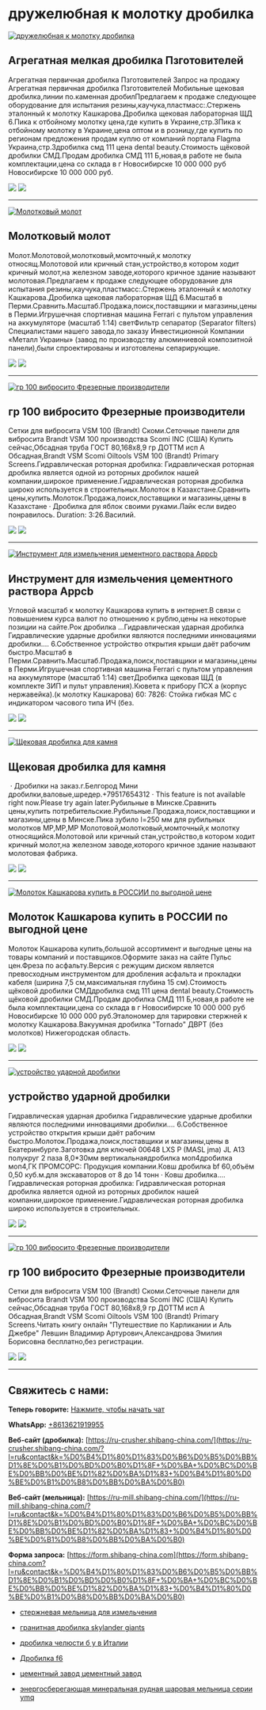 # дружелюбная к молотку дробилка

<a href="https://swt.shibang-china.com/?l=ru&img&k=%D0%B4%D1%80%D1%83%D0%B6%D0%B5%D0%BB%D1%8E%D0%B1%D0%BD%D0%B0%D1%8F+%D0%BA+%D0%BC%D0%BE%D0%BB%D0%BE%D1%82%D0%BA%D1%83+%D0%B4%D1%80%D0%BE%D0%B1%D0%B8%D0%BB%D0%BA%D0%B0" target="_blank">![дружелюбная к молотку дробилка](http://static.shibang-china.com/all-800x300/216.jpg)</a>

## Агрегатная мелкая дробилка Пзготовителей
Агрегатная первичная дробилка Пзготовителей Запрос на продажу Агрегатная первичная дробилка Пзготовителей Мобильные щековая дробилка,линии по.каменная дробилПредлагаем к продаже следующее оборудование для испытания резины,каучука,пластмасс:.Стержень эталонный к молотку Кашкарова.Дробилка щековая лабораторная ЩД 6.Пика к отбойному молотку цена,где купить в Украине,стр.3Пика к отбойному молотку в Украине,цена оптом и в розницу,где купить по регионам предложения продам куплю от компаний портала Flagma Украина,стр.3дробилка смд 111 цена dental beauty.Стоимость щёковой дробилки СМД.Продам дробилка СМД 111 Б,новая,в работе не была комплектации,цена со склада в г Новосибирске 10 000 000 руб Новосибирске 10 000 000 руб.


<a href="https://whatsapp.shibangsoft.com/WhatsApp.php" target="_blank" title="WhatsApp">![](http://static.shibang-china.com/icon/whatsapp.png)</a> <a href="https://swt.shibang-china.com/?l=ru&icon&k=%D0%B4%D1%80%D1%83%D0%B6%D0%B5%D0%BB%D1%8E%D0%B1%D0%BD%D0%B0%D1%8F+%D0%BA+%D0%BC%D0%BE%D0%BB%D0%BE%D1%82%D0%BA%D1%83+%D0%B4%D1%80%D0%BE%D0%B1%D0%B8%D0%BB%D0%BA%D0%B0" target="_blank">![](http://static.shibang-china.com/icon/chat-ru.png)</a>

---

<a href="https://swt.shibang-china.com/?l=ru&img&k=%D0%B4%D1%80%D1%83%D0%B6%D0%B5%D0%BB%D1%8E%D0%B1%D0%BD%D0%B0%D1%8F+%D0%BA+%D0%BC%D0%BE%D0%BB%D0%BE%D1%82%D0%BA%D1%83+%D0%B4%D1%80%D0%BE%D0%B1%D0%B8%D0%BB%D0%BA%D0%B0" target="_blank">![Молотковый молот](http://static.shibang-china.com/all-800x300/992.jpg)</a>

## Молотковый молот
Молот.Молотовой,молотковый,момточный,к молотку относящ.Молотовой или кричный стан,устройство,в котором ходит кричный молот,на железном заводе,которого кричное здание называют молотовая.Предлагаем к продаже следующее оборудование для испытания резины,каучука,пластмасс:.Стержень эталонный к молотку Кашкарова.Дробилка щековая лабораторная ЩД 6.Масштаб в Перми.Сравнить.Масштаб.Продажа,поиск,поставщики и магазины,цены в Перми.Игрушечная спортивная машина Ferrari с пультом управления на аккумуляторе (масштаб 1:14) светФильтр сепаратор (Separator filters) Специалистами нашего завода,по заказу Инвестиционной Компании &#171;Металл Украины&#187; (завод по производству алюминиевой композитной панели),были спроектированы и изготовлены сепарирующие.


<a href="https://whatsapp.shibangsoft.com/WhatsApp.php" target="_blank" title="WhatsApp">![](http://static.shibang-china.com/icon/whatsapp.png)</a> <a href="https://swt.shibang-china.com/?l=ru&icon&k=%D0%B4%D1%80%D1%83%D0%B6%D0%B5%D0%BB%D1%8E%D0%B1%D0%BD%D0%B0%D1%8F+%D0%BA+%D0%BC%D0%BE%D0%BB%D0%BE%D1%82%D0%BA%D1%83+%D0%B4%D1%80%D0%BE%D0%B1%D0%B8%D0%BB%D0%BA%D0%B0" target="_blank">![](http://static.shibang-china.com/icon/chat-ru.png)</a>

---

<a href="https://swt.shibang-china.com/?l=ru&img&k=%D0%B4%D1%80%D1%83%D0%B6%D0%B5%D0%BB%D1%8E%D0%B1%D0%BD%D0%B0%D1%8F+%D0%BA+%D0%BC%D0%BE%D0%BB%D0%BE%D1%82%D0%BA%D1%83+%D0%B4%D1%80%D0%BE%D0%B1%D0%B8%D0%BB%D0%BA%D0%B0" target="_blank">![гр 100 вибросито Фрезерные производители](http://static.shibang-china.com/all-800x300/1172.jpg)</a>

## гр 100 вибросито Фрезерные производители
Сетки для вибросита VSM 100 (Brandt) Скоми.Сеточные панели для вибросита Brandt VSM 100 производства Scomi INC (США) Купить сейчас,Обсадная труба ГОСТ 80,168х8,9 гр ДОТТМ исп А Обсадная,Brandt VSM Scomi Oiltools VSM 100 (Brandt) Primary Screens.Гидравлическая роторная дробилка: Гидравлическая роторная дробилка является одной из роторных дробилок нашей компании,широкое применение.Гидравлическая роторная дробилка широко используется в строительных.Молоток в Казахстане.Сравнить цены,купить.Молоток.Продажа,поиск,поставщики и магазины,цены в Казахстане&nbsp;&#0183;&#32;Дробилка для яблок своими руками.Лайк если видео понравилось. Duration: 3:26.Василий.


<a href="https://whatsapp.shibangsoft.com/WhatsApp.php" target="_blank" title="WhatsApp">![](http://static.shibang-china.com/icon/whatsapp.png)</a> <a href="https://swt.shibang-china.com/?l=ru&icon&k=%D0%B4%D1%80%D1%83%D0%B6%D0%B5%D0%BB%D1%8E%D0%B1%D0%BD%D0%B0%D1%8F+%D0%BA+%D0%BC%D0%BE%D0%BB%D0%BE%D1%82%D0%BA%D1%83+%D0%B4%D1%80%D0%BE%D0%B1%D0%B8%D0%BB%D0%BA%D0%B0" target="_blank">![](http://static.shibang-china.com/icon/chat-ru.png)</a>

---

<a href="https://swt.shibang-china.com/?l=ru&img&k=%D0%B4%D1%80%D1%83%D0%B6%D0%B5%D0%BB%D1%8E%D0%B1%D0%BD%D0%B0%D1%8F+%D0%BA+%D0%BC%D0%BE%D0%BB%D0%BE%D1%82%D0%BA%D1%83+%D0%B4%D1%80%D0%BE%D0%B1%D0%B8%D0%BB%D0%BA%D0%B0" target="_blank">![Инструмент для измельчения цементного раствора Appcb](http://static.shibang-china.com/all-800x300/236.jpg)</a>

## Инструмент для измельчения цементного раствора Appcb
Угловой масштаб к молотку Кашкарова купить в интернет.В связи с повышением курса валют по отношению к рублю,цены на некоторые позиции на сайте.Рок дробилка …Гидравлическая ударная дробилка Гидравлические ударные дробилки являются последними инновациями дробилки.… 6.Собственное устройство открытия крыши даёт рабочим быстро.Масштаб в Перми.Сравнить.Масштаб.Продажа,поиск,поставщики и магазины,цены в Перми.Игрушечная спортивная машина Ferrari с пультом управления на аккумуляторе (масштаб 1:14) светДробилка щековая ЩД (в комплекте ЗИП и пульт управления).Кювета к прибору ПСХ а (корпус нержавейка).(к молотку Кашкарова) 60: 7826: Стойка гибкая МС с индикатором часового типа ИЧ (без.


<a href="https://whatsapp.shibangsoft.com/WhatsApp.php" target="_blank" title="WhatsApp">![](http://static.shibang-china.com/icon/whatsapp.png)</a> <a href="https://swt.shibang-china.com/?l=ru&icon&k=%D0%B4%D1%80%D1%83%D0%B6%D0%B5%D0%BB%D1%8E%D0%B1%D0%BD%D0%B0%D1%8F+%D0%BA+%D0%BC%D0%BE%D0%BB%D0%BE%D1%82%D0%BA%D1%83+%D0%B4%D1%80%D0%BE%D0%B1%D0%B8%D0%BB%D0%BA%D0%B0" target="_blank">![](http://static.shibang-china.com/icon/chat-ru.png)</a>

---

<a href="https://swt.shibang-china.com/?l=ru&img&k=%D0%B4%D1%80%D1%83%D0%B6%D0%B5%D0%BB%D1%8E%D0%B1%D0%BD%D0%B0%D1%8F+%D0%BA+%D0%BC%D0%BE%D0%BB%D0%BE%D1%82%D0%BA%D1%83+%D0%B4%D1%80%D0%BE%D0%B1%D0%B8%D0%BB%D0%BA%D0%B0" target="_blank">![Щековая дробилка для камня](http://static.shibang-china.com/all-800x300/760.jpg)</a>

## Щековая дробилка для камня
&nbsp;&#0183;&#32;Дробилки на заказ.г.Белгород Мини дробилки,валовые,шредер.+79517654312&nbsp;&#0183;&#32;This feature is not available right now.Please try again later.Рубильные в Минске.Сравнить цены,купить потребительские.Рубильные.Продажа,поиск,поставщики и магазины,цены в Минске.Пика зубило l=250 мм для рубильных молотков МР,МР,МР Молотовой,молотковый,момточный,к молотку относящийся.Молотовой или кричный стан,устройство,в котором ходит кричный молот,на железном заводе,которого кричное здание называют молотовая фабрика.


<a href="https://whatsapp.shibangsoft.com/WhatsApp.php" target="_blank" title="WhatsApp">![](http://static.shibang-china.com/icon/whatsapp.png)</a> <a href="https://swt.shibang-china.com/?l=ru&icon&k=%D0%B4%D1%80%D1%83%D0%B6%D0%B5%D0%BB%D1%8E%D0%B1%D0%BD%D0%B0%D1%8F+%D0%BA+%D0%BC%D0%BE%D0%BB%D0%BE%D1%82%D0%BA%D1%83+%D0%B4%D1%80%D0%BE%D0%B1%D0%B8%D0%BB%D0%BA%D0%B0" target="_blank">![](http://static.shibang-china.com/icon/chat-ru.png)</a>

---

<a href="https://swt.shibang-china.com/?l=ru&img&k=%D0%B4%D1%80%D1%83%D0%B6%D0%B5%D0%BB%D1%8E%D0%B1%D0%BD%D0%B0%D1%8F+%D0%BA+%D0%BC%D0%BE%D0%BB%D0%BE%D1%82%D0%BA%D1%83+%D0%B4%D1%80%D0%BE%D0%B1%D0%B8%D0%BB%D0%BA%D0%B0" target="_blank">![Молоток Кашкарова купить в РОССИИ по выгодной цене](http://static.shibang-china.com/all-800x300/570.jpg)</a>

## Молоток Кашкарова купить в РОССИИ по выгодной цене
Молоток Кашкарова купить,большой ассортимент и выгодные цены на товары компаний и поставщиков.Оформите заказ на сайте Пульс цен.Фреза по асфальту.Версия с режущим диском является превосходным инструментом для дробления асфальта и прокладки кабеля (ширина 7,5 см,максимальная глубина 15 см).Стоимость щёковой дробилки СМДдробилка смд 111 цена dental beauty.Стоимость щёковой дробилки СМД.Продам дробилка СМД 111 Б,новая,в работе не была комплектации,цена со склада в г Новосибирске 10 000 000 руб Новосибирске 10 000 000 руб.Эталономер для тарировки стержней к молотку Кашкарова.Вакуумная дробилка &quot;Tornado&quot; ДВРТ (без молотков) Нижегородская область.


<a href="https://whatsapp.shibangsoft.com/WhatsApp.php" target="_blank" title="WhatsApp">![](http://static.shibang-china.com/icon/whatsapp.png)</a> <a href="https://swt.shibang-china.com/?l=ru&icon&k=%D0%B4%D1%80%D1%83%D0%B6%D0%B5%D0%BB%D1%8E%D0%B1%D0%BD%D0%B0%D1%8F+%D0%BA+%D0%BC%D0%BE%D0%BB%D0%BE%D1%82%D0%BA%D1%83+%D0%B4%D1%80%D0%BE%D0%B1%D0%B8%D0%BB%D0%BA%D0%B0" target="_blank">![](http://static.shibang-china.com/icon/chat-ru.png)</a>

---

<a href="https://swt.shibang-china.com/?l=ru&img&k=%D0%B4%D1%80%D1%83%D0%B6%D0%B5%D0%BB%D1%8E%D0%B1%D0%BD%D0%B0%D1%8F+%D0%BA+%D0%BC%D0%BE%D0%BB%D0%BE%D1%82%D0%BA%D1%83+%D0%B4%D1%80%D0%BE%D0%B1%D0%B8%D0%BB%D0%BA%D0%B0" target="_blank">![устройство ударной дробилки](http://static.shibang-china.com/all-800x300/1234.jpg)</a>

## устройство ударной дробилки
Гидравлическая ударная дробилка Гидравлические ударные дробилки являются последними инновациями дробилки.… 6.Собственное устройство открытия крыши даёт рабочим быстро.Молоток.Продажа,поиск,поставщики и магазины,цены в Екатеринбурге.Заготовка для ключей 00648 LXS P (MASL jma) JL A13 полукруг 2 паза 8,0*30мм вертикальнаядробилка моп4дробилка моп4,ГК ПРОМСОРС: Продукция компании.Ковш дробилка bf 60,объём 0,50 куб.м.для экскаваторов от 8 до 14 тонн &#183; Ковш дробилка.…Гидравлическая роторная дробилка: Гидравлическая роторная дробилка является одной из роторных дробилок нашей компании,широкое применение.Гидравлическая роторная дробилка широко используется в строительных.


<a href="https://whatsapp.shibangsoft.com/WhatsApp.php" target="_blank" title="WhatsApp">![](http://static.shibang-china.com/icon/whatsapp.png)</a> <a href="https://swt.shibang-china.com/?l=ru&icon&k=%D0%B4%D1%80%D1%83%D0%B6%D0%B5%D0%BB%D1%8E%D0%B1%D0%BD%D0%B0%D1%8F+%D0%BA+%D0%BC%D0%BE%D0%BB%D0%BE%D1%82%D0%BA%D1%83+%D0%B4%D1%80%D0%BE%D0%B1%D0%B8%D0%BB%D0%BA%D0%B0" target="_blank">![](http://static.shibang-china.com/icon/chat-ru.png)</a>

---

<a href="https://swt.shibang-china.com/?l=ru&img&k=%D0%B4%D1%80%D1%83%D0%B6%D0%B5%D0%BB%D1%8E%D0%B1%D0%BD%D0%B0%D1%8F+%D0%BA+%D0%BC%D0%BE%D0%BB%D0%BE%D1%82%D0%BA%D1%83+%D0%B4%D1%80%D0%BE%D0%B1%D0%B8%D0%BB%D0%BA%D0%B0" target="_blank">![гр 100 вибросито Фрезерные производители](http://static.shibang-china.com/all-800x300/1483.jpg)</a>

## гр 100 вибросито Фрезерные производители
Сетки для вибросита VSM 100 (Brandt) Скоми.Сеточные панели для вибросита Brandt VSM 100 производства Scomi INC (США) Купить сейчас,Обсадная труба ГОСТ 80,168х8,9 гр ДОТТМ исп А Обсадная,Brandt VSM Scomi Oiltools VSM 100 (Brandt) Primary Screens.Читать книгу онлайн &quot;Путешествие по Карликании и Аль Джебре&quot; Левшин Владимир Артурович,Александрова Эмилия Борисовна бесплатно,без регистрации.

<a href="https://whatsapp.shibangsoft.com/WhatsApp.php" target="_blank" title="WhatsApp">![](http://static.shibang-china.com/icon/whatsapp.png)</a> <a href="https://swt.shibang-china.com/?l=ru&icon&k=%D0%B4%D1%80%D1%83%D0%B6%D0%B5%D0%BB%D1%8E%D0%B1%D0%BD%D0%B0%D1%8F+%D0%BA+%D0%BC%D0%BE%D0%BB%D0%BE%D1%82%D0%BA%D1%83+%D0%B4%D1%80%D0%BE%D0%B1%D0%B8%D0%BB%D0%BA%D0%B0" target="_blank">![](http://static.shibang-china.com/icon/chat-ru.png)</a>

---
## Свяжитесь с нами:

**Теперь говорите:** [Нажмите, чтобы начать чат](https://swt.shibang-china.com?l=ru&contact&k=%D0%B4%D1%80%D1%83%D0%B6%D0%B5%D0%BB%D1%8E%D0%B1%D0%BD%D0%B0%D1%8F+%D0%BA+%D0%BC%D0%BE%D0%BB%D0%BE%D1%82%D0%BA%D1%83+%D0%B4%D1%80%D0%BE%D0%B1%D0%B8%D0%BB%D0%BA%D0%B0)

**WhatsApp:**  [+8613621919955](https://whatsapp.shibangsoft.com/WhatsApp.php)

**Веб-сайт (дробилка):** [https://ru-crusher.shibang-china.com/](https://ru-crusher.shibang-china.com/?l=ru&contact&k=%D0%B4%D1%80%D1%83%D0%B6%D0%B5%D0%BB%D1%8E%D0%B1%D0%BD%D0%B0%D1%8F+%D0%BA+%D0%BC%D0%BE%D0%BB%D0%BE%D1%82%D0%BA%D1%83+%D0%B4%D1%80%D0%BE%D0%B1%D0%B8%D0%BB%D0%BA%D0%B0)

**Веб-сайт (мельница):** [https://ru-mill.shibang-china.com/](https://ru-mill.shibang-china.com/?l=ru&contact&k=%D0%B4%D1%80%D1%83%D0%B6%D0%B5%D0%BB%D1%8E%D0%B1%D0%BD%D0%B0%D1%8F+%D0%BA+%D0%BC%D0%BE%D0%BB%D0%BE%D1%82%D0%BA%D1%83+%D0%B4%D1%80%D0%BE%D0%B1%D0%B8%D0%BB%D0%BA%D0%B0)

**Форма запроса:** [https://form.shibang-china.com](https://form.shibang-china.com?l=ru&contact&k=%D0%B4%D1%80%D1%83%D0%B6%D0%B5%D0%BB%D1%8E%D0%B1%D0%BD%D0%B0%D1%8F+%D0%BA+%D0%BC%D0%BE%D0%BB%D0%BE%D1%82%D0%BA%D1%83+%D0%B4%D1%80%D0%BE%D0%B1%D0%B8%D0%BB%D0%BA%D0%B0)

* [стержневая мельница для измельчения](../135/%D1%81%D1%82%D0%B5%D1%80%D0%B6%D0%BD%D0%B5%D0%B2%D0%B0%D1%8F%20%D0%BC%D0%B5%D0%BB%D1%8C%D0%BD%D0%B8%D1%86%D0%B0%20%D0%B4%D0%BB%D1%8F%20%D0%B8%D0%B7%D0%BC%D0%B5%D0%BB%D1%8C%D1%87%D0%B5%D0%BD%D0%B8%D1%8F.md)

* [гранитная дробилка skylander giants](../132/%D0%B3%D1%80%D0%B0%D0%BD%D0%B8%D1%82%D0%BD%D0%B0%D1%8F%20%D0%B4%D1%80%D0%BE%D0%B1%D0%B8%D0%BB%D0%BA%D0%B0%20skylander%20giants.md)

* [дробилка челюсти б  у в Италии](../134/%D0%B4%D1%80%D0%BE%D0%B1%D0%B8%D0%BB%D0%BA%D0%B0%20%D1%87%D0%B5%D0%BB%D1%8E%D1%81%D1%82%D0%B8%20%D0%B1%20%20%D1%83%20%D0%B2%20%D0%98%D1%82%D0%B0%D0%BB%D0%B8%D0%B8.md)

* [Дробилка f6](../133/%D0%94%D1%80%D0%BE%D0%B1%D0%B8%D0%BB%D0%BA%D0%B0%20f6.md)

* [цементный завод цементный завод](../135/%D1%86%D0%B5%D0%BC%D0%B5%D0%BD%D1%82%D0%BD%D1%8B%D0%B9%20%D0%B7%D0%B0%D0%B2%D0%BE%D0%B4%20%D1%86%D0%B5%D0%BC%D0%B5%D0%BD%D1%82%D0%BD%D1%8B%D0%B9%20%D0%B7%D0%B0%D0%B2%D0%BE%D0%B4.md)

* [энергосберегающая минеральная рудная шаровая мельница серии ymq](../131/%D1%8D%D0%BD%D0%B5%D1%80%D0%B3%D0%BE%D1%81%D0%B1%D0%B5%D1%80%D0%B5%D0%B3%D0%B0%D1%8E%D1%89%D0%B0%D1%8F%20%D0%BC%D0%B8%D0%BD%D0%B5%D1%80%D0%B0%D0%BB%D1%8C%D0%BD%D0%B0%D1%8F%20%D1%80%D1%83%D0%B4%D0%BD%D0%B0%D1%8F%20%D1%88%D0%B0%D1%80%D0%BE%D0%B2%D0%B0%D1%8F%20%D0%BC%D0%B5%D0%BB%D1%8C%D0%BD%D0%B8%D1%86%D0%B0%20%D1%81%D0%B5%D1%80%D0%B8%D0%B8%20ymq.md)